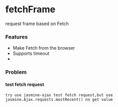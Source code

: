 # fetchFrame
request frame based on Fetch
### Features
- Make Fetch from the browser
- Supports timeout 
- 

### Problem 
#### test fetch request
`try use jasmine-ajax test fetch request,but use jasmine.Ajax.requests.mostRecent() no get value`
